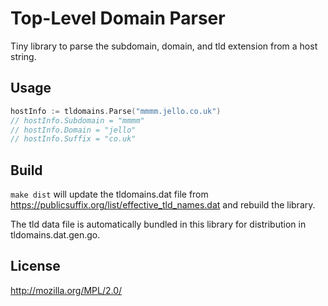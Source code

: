 # Top-Level Domain Parser

Tiny library to parse the subdomain, domain, and tld extension from a host string.

## Usage

```go
hostInfo := tldomains.Parse("mmmm.jello.co.uk")
// hostInfo.Subdomain = "mmmm"
// hostInfo.Domain = "jello"
// hostInfo.Suffix = "co.uk"
```

## Build

`make dist` will update the tldomains.dat file from https://publicsuffix.org/list/effective_tld_names.dat and rebuild the library.

The tld data file is automatically bundled in this library for distribution in tldomains.dat.gen.go.

## License

http://mozilla.org/MPL/2.0/

